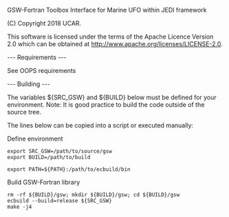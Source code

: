 GSW-Fortran Toolbox Interface for Marine UFO within JEDI framework

(C) Copyright 2018 UCAR.

This software is licensed under the terms of the Apache Licence Version 2.0
which can be obtained at http://www.apache.org/licenses/LICENSE-2.0.

--- Requirements ---

See OOPS requirements

--- Building ---

The variables ${SRC_GSW} and ${BUILD} below must be defined for your
environment.
Note: It is good practice to build the code outside of the source tree.

The lines below can be copied into a script or executed manually:

Define environment

    export SRC_GSW=/path/to/source/gsw
    export BUILD=/path/to/build

    export PATH=${PATH}:/path/to/ecbuild/bin

Build GSW-Fortran library

    rm -rf ${BUILD}/gsw; mkdir ${BUILD}/gsw; cd ${BUILD}/gsw
    ecbuild --build=release ${SRC_GSW}
    make -j4
